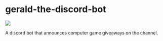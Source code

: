 # gerald-the-discord-bot
![](https://github.com/SparrowBrain/gerald-the-discord-bot/workflows/Continuous%20Integration/badge.svg)

A discord bot that announces computer game giveaways on the channel.
